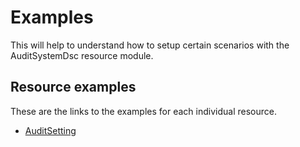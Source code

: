 # Examples

This will help to understand how to setup certain scenarios with the
AuditSystemDsc resource module.

## Resource examples

These are the links to the examples for each individual resource.

- [AuditSetting](/Examples/Resources/AuditSetting)
